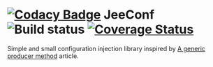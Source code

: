 [![Codacy Badge](https://api.codacy.com/project/badge/Grade/e30415b549d640d8aa782cb791c9088f)](https://www.codacy.com/app/erlioniel/jeeconf?utm_source=github.com&utm_medium=referral&utm_content=erlioniel/jeeconf&utm_campaign=badger)
JeeConf ![Build status](https://travis-ci.org/erlioniel/jeeconf.svg?branch=master) [![Coverage Status](https://coveralls.io/repos/github/erlioniel/jeeconf/badge.svg?branch=master)](https://coveralls.io/github/erlioniel/jeeconf?branch=master)
====================

Simple and small configuration injection library inspired
 by [A generic producer method](http://planet.jboss.org/post/a_generic_producer_method) article.
